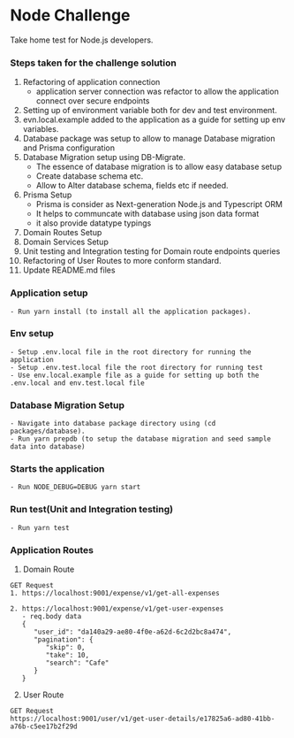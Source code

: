 # Node Challenge

Take home test for Node.js developers.

### Steps taken for the challenge solution

1. Refactoring of application connection
   - application server connection was refactor to allow the application connect over secure endpoints
2. Setting up of environment variable both for dev and test environment.
3. evn.local.example added to the application as a guide for setting up env variables.
4. Database package was setup to allow to manage Database migration and Prisma configuration
5. Database Migration setup using DB-Migrate.
   - The essence of database migration is to allow easy database setup
   - Create database schema etc.
   - Allow to Alter database schema, fields etc if needed.
6. Prisma Setup
   - Prisma is consider as Next-generation Node.js and Typescript ORM
   - It helps to communcate with database using json data format
   - it also provide datatype typings
7. Domain Routes Setup
8. Domain Services Setup
9. Unit testing and Integration testing for Domain route endpoints queries
10. Refactoring of User Routes to more conform standard.
11. Update README.md files

### Application setup

```
- Run yarn install (to install all the application packages).
```

### Env setup

```
- Setup .env.local file in the root directory for running the application
- Setup .env.test.local file the root directory for running test
- Use env.local.example file as a guide for setting up both the .env.local and env.test.local file
```

### Database Migration Setup

```
- Navigate into database package directory using (cd packages/database).
- Run yarn prepdb (to setup the database migration and seed sample data into database)
```

### Starts the application

```
- Run NODE_DEBUG=DEBUG yarn start
```

### Run test(Unit and Integration testing)

```
- Run yarn test
```

### Application Routes

1. Domain Route

```
GET Request
1. https://localhost:9001/expense/v1/get-all-expenses

2. https://localhost:9001/expense/v1/get-user-expenses
   - req.body data
   {
      "user_id": "da140a29-ae80-4f0e-a62d-6c2d2bc8a474",
      "pagination": {
         "skip": 0,
         "take": 10,
         "search": "Cafe"
      }
   }
```

2. User Route

```
GET Request
https://localhost:9001/user/v1/get-user-details/e17825a6-ad80-41bb-a76b-c5ee17b2f29d
```
